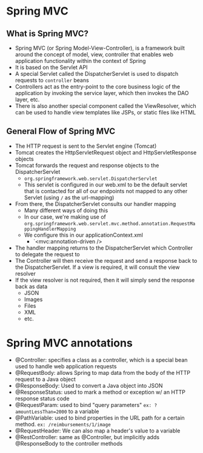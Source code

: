 # Spring MVC

## What is Spring MVC?
- Spring MVC (or Spring Model-View-Controller), is a framework built around the concept of model, view, controller that enables web application functionality within the context of Spring
- It is based on the Servlet API
- A special Servlet called the DispatcherServlet is used to dispatch requests to `controller` beans
- Controllers act as the entry-point to the core business logic of the application by invoking the service layer, which then invokes the DAO layer, etc.
- There is also another special component called the ViewResolver, which can be used to handle view templates like JSPs, or static files like HTML

## General Flow of Spring MVC
- The HTTP request is sent to the Servlet engine (Tomcat)
- Tomcat creates the HttpServletRequest object and HttpServletResponse objects
- Tomcat forwards the request and response objects to the DispatcherServlet
    - `org.springframework.web.servlet.DispatcherServlet`
    - This servlet is configured in our web.xml to be the default servlet that is contacted for all of our endpoints not mapped to any other Servlet (using `/` as the url-mapping)
- From there, the DispatcherServlet consults our handler mapping
    - Many different ways of doing this
    - In our case, we're making use of `org.springframework.web.servlet.mvc.method.annotation.RequestMappingHandlerMapping`
    - We configure this in our applicationContext.xml
        - `<mvc:annotation-driven />
- The handler mapping returns to the DispatcherServlet which Controller to delegate the request to
- The Controller will then receive the request and send a response back to the DispatcherServlet. If a view is required, it will consult the view resolver
- If the view resolver is not required, then it will simply send the response back as data
    - JSON
    - Images
    - Files
    - XML
    - etc.

# Spring MVC annotations
- @Controller: specifies a class as a controller, which is a special bean used to handle web application requests
- @RequestBody: allows Spring to map data from the body of the HTTP request to a Java object
- @ResponseBody: Used to convert a Java object into JSON
- @ResponseStatus: used to mark a method or exception w/ an HTTP response status code
- @RequestParam: used to bind "query parameters" `ex: ?amountLessThan=2000` to a variable
- @PathVariable: used to bind properties in the URL path for a certain method. `ex: /reimbursements/1/image`
- @RequestHeader: We can also map a header's value to a variable
- @RestController: same as @Controller, but implicitly adds @ResponseBody to the controller methods